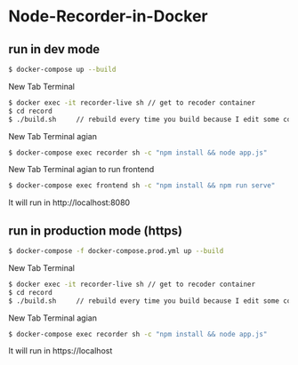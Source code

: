 # Node-Recorder-in-Docker

## run in dev mode
```sh
$ docker-compose up --build
```
New Tab Terminal
```sh
$ docker exec -it recorder-live sh // get to recoder container
$ cd record
$ ./build.sh     // rebuild every time you build because I edit some config in agora_node_recording.cpp
```
New Tab Terminal agian
```sh
$ docker-compose exec recorder sh -c "npm install && node app.js"
```
New Tab Terminal agian to run frontend
```sh
$ docker-compose exec frontend sh -c "npm install && npm run serve"
```
It will run in http://localhost:8080

## run in production mode (https)
```sh
$ docker-compose -f docker-compose.prod.yml up --build
```
New Tab Terminal
```sh
$ docker exec -it recorder-live sh // get to recoder container
$ cd record
$ ./build.sh     // rebuild every time you build because I edit some config in agora_node_recording.cpp
```
New Tab Terminal agian
```sh
$ docker-compose exec recorder sh -c "npm install && node app.js"
```
It will run in https://localhost
